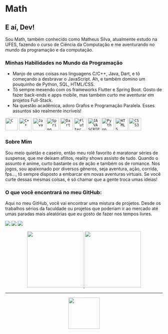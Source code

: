 #  Math

## E aí, Dev!
Sou Math, também conhecido como Matheus Silva, atualmente estudo na UFES, fazendo o curso de Ciência da Computação e me aventurando no mundo da programação e da computação.

### Minhas Habilidades no Mundo da Programação
- Manjo de umas coisas nas linguagens C/C++, Java, Dart, e tô começando a desbravar o JavaScript. Ah, e também domino um pouquinho de Python, SQL, HTML/CSS.
- Tô sempre mexendo com os frameworks Flutter e Spring Boot. Gosto de fazer back-ends e apps mobile, mas também curto me aventurar em projetos Full-Stack.
- Na questão acadêmica, adoro Grafos e Programação Paralela. Esses assuntos são realmente incríveis!
                    
<code><img width="40px" src="https://cdn.jsdelivr.net/gh/devicons/devicon@latest/icons/c/c-original.svg" title = "C"/></code>
<code><img width="40px" src="https://cdn.jsdelivr.net/gh/devicons/devicon@latest/icons/cplusplus/cplusplus-original.svg" title = "C++"/></code>
<code><img width="40px" src="https://cdn.jsdelivr.net/gh/devicons/devicon@latest/icons/java/java-original-wordmark.svg" title = "Java"/></code>
<code><img width="40px" src="https://cdn.jsdelivr.net/gh/devicons/devicon@latest/icons/spring/spring-original.svg" title = "Spring Boot"/></code>
<code><img width="40px" src="https://cdn.jsdelivr.net/gh/devicons/devicon@latest/icons/dart/dart-original.svg"  title = "Dart"/></code>
<code><img width="40px" src="https://cdn.jsdelivr.net/gh/devicons/devicon@latest/icons/flutter/flutter-original.svg"   title = "Flutter"/></code>
<code><img width="40px" src="https://cdn.jsdelivr.net/gh/devicons/devicon/icons/javascript/javascript-original.svg" title = "JAVASCRIPT"/></code>
<code><img width="40px" src="https://cdn.jsdelivr.net/gh/devicons/devicon@latest/icons/python/python-original.svg"  title = "Python"/></code>
<code><img width="40px" src="https://cdn.jsdelivr.net/gh/devicons/devicon/icons/html5/html5-original-wordmark.svg" title = "HTML5"/></code>
<code><img width="40px" src="https://cdn.jsdelivr.net/gh/devicons/devicon/icons/css3/css3-original-wordmark.svg" title = "CSS3"/></code>

### Sobre Mim
Sou meio quietão e caseiro, então meu rolê favorito é maratonar séries de suspense, que me deixam aflitos, reality shows assisto de tudo. Quando o assunto é anime, curto bastante os de ação e também os de romance. Nos jogos, sou apaixonado por diversos gêneros, seja aventura, ação, corrida, fps..., tô sempre disposto a embarcar em novas aventuras virtuais. Se você curte dessas mesmas coisas, é só chamar que a gente troca umas ideias!

### O que você encontrará no meu GitHub:
Aqui no meu GitHub, você vai encontrar uma mistura de projetos. Desde os trabalhos sérios da faculdade ou projetos que poderiam ir ao mercado até umas paradas mais aleatórias que eu gosto de fazer nos tempos livres.

<div>
  <a href="https://www.instagram.com/math_scruz/" target="_blank"><img loading="lazy" src="https://img.shields.io/badge/-Instagram-%23E4405F?style=for-the-badge&logo=instagram&logoColor=white" target="_blank"></a>
  <a href = "mailto:scruz.math@gmail.com"><img loading="lazy" src="https://img.shields.io/badge/Gmail-D14836?style=for-the-badge&logo=gmail&logoColor=white" target="_blank"></a>
  <a href="https://www.linkedin.com/in/sc-math/" target="_blank"><img loading="lazy" src="https://img.shields.io/badge/-LinkedIn-%230077B5?style=for-the-badge&logo=linkedin&logoColor=white" target="_blank"></a>   

<!--  
<a href="https://www.youtube.com/seu-canal-youtube-aqui" target="_blank"><img loading="lazy" src="https://img.shields.io/badge/YouTube-FF0000?style=for-the-badge&logo=youtube&logoColor=white" target="_blank"></a>
<a href="https://www.twitch.tv/seu-usuário-aqui" target="_blank"><img loading="lazy" src="https://img.shields.io/badge/Twitch-9146FF?style=for-the-badge&logo=twitch&logoColor=white" target="_blank"></a>
-->
</div>

<p align="center">
<a href="https://github.com/jeniblodev">
  <img height="180em" src="https://github-readme-stats.vercel.app/api/top-langs/?username=sc-math&theme=catppuccin_mocha&layout=compact&langs_count=8"/>
  <img height="180em" src="https://github-readme-stats.vercel.app/api?username=sc-math&show_icons=true&theme=catppuccin_mocha&include_all_commits=true&count_private=true"/>
</a>
</p>

***

<p align="center">
  <img height="100em" src="https://github-readme-stats.vercel.app/api/pin/?username=sc-math&repo=site&theme=catppuccin_mocha"/>
</p>
<!--
**sc-math/sc-math** is a ✨ _special_ ✨ repository because its `README.md` (this file) appears on your GitHub profile.

Here are some ideas to get you started:

- 🔭 I’m currently working on ...
- 🌱 I’m currently learning ...
- 👯 I’m looking to collaborate on ...
- 🤔 I’m looking for help with ...
- 💬 Ask me about ...
- 📫 How to reach me: ...
- 😄 Pronouns: ...
- ⚡ Fun fact: ...
-->

